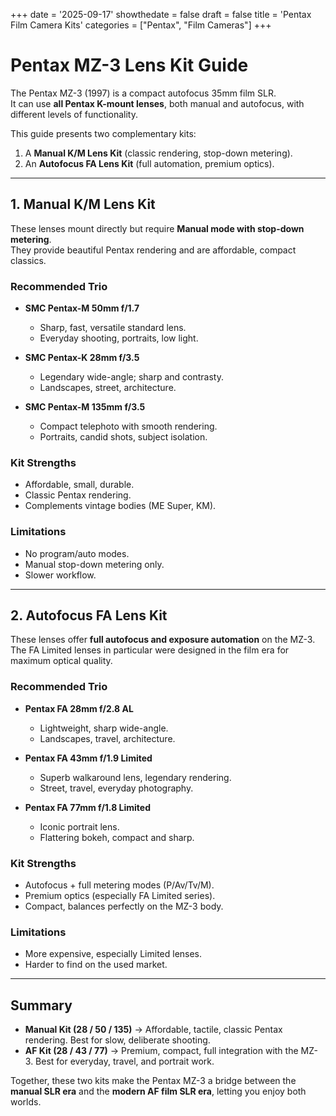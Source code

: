 +++
date = '2025-09-17'
showthedate = false
draft = false
title = 'Pentax Film Camera Kits'
categories = ["Pentax", "Film Cameras"]
+++

# Pentax MZ-3 Lens Kit Guide

The Pentax MZ-3 (1997) is a compact autofocus 35mm film SLR.  
It can use **all Pentax K-mount lenses**, both manual and autofocus, with different levels of functionality.  

This guide presents two complementary kits:  
1. A **Manual K/M Lens Kit** (classic rendering, stop-down metering).  
2. An **Autofocus FA Lens Kit** (full automation, premium optics).

---

## 1. Manual K/M Lens Kit

These lenses mount directly but require **Manual mode with stop-down metering**.  
They provide beautiful Pentax rendering and are affordable, compact classics.

###  Recommended Trio
- **SMC Pentax-M 50mm f/1.7**  
  - Sharp, fast, versatile standard lens.  
  - Everyday shooting, portraits, low light.  

- **SMC Pentax-K 28mm f/3.5**  
  - Legendary wide-angle; sharp and contrasty.  
  - Landscapes, street, architecture.  

- **SMC Pentax-M 135mm f/3.5**  
  - Compact telephoto with smooth rendering.  
  - Portraits, candid shots, subject isolation.  

### Kit Strengths
- Affordable, small, durable.  
- Classic Pentax rendering.  
- Complements vintage bodies (ME Super, KM).  

### Limitations
- No program/auto modes.  
- Manual stop-down metering only.  
- Slower workflow.  

---

## 2. Autofocus FA Lens Kit

These lenses offer **full autofocus and exposure automation** on the MZ-3.  
The FA Limited lenses in particular were designed in the film era for maximum optical quality.

###  Recommended Trio
- **Pentax FA 28mm f/2.8 AL**  
  - Lightweight, sharp wide-angle.  
  - Landscapes, travel, architecture.  

- **Pentax FA 43mm f/1.9 Limited**  
  - Superb walkaround lens, legendary rendering.  
  - Street, travel, everyday photography.  

- **Pentax FA 77mm f/1.8 Limited**  
  - Iconic portrait lens.  
  - Flattering bokeh, compact and sharp.  

### Kit Strengths
- Autofocus + full metering modes (P/Av/Tv/M).  
- Premium optics (especially FA Limited series).  
- Compact, balances perfectly on the MZ-3 body.  

### Limitations
- More expensive, especially Limited lenses.  
- Harder to find on the used market.  

---

##  Summary

- **Manual Kit (28 / 50 / 135)** → Affordable, tactile, classic Pentax rendering. Best for slow, deliberate shooting.  
- **AF Kit (28 / 43 / 77)** → Premium, compact, full integration with the MZ-3. Best for everyday, travel, and portrait work.  

 Together, these two kits make the Pentax MZ-3 a bridge between the **manual SLR era** and the **modern AF film SLR era**, letting you enjoy both worlds.



